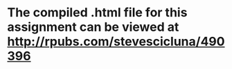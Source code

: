 # The compiled .html file for this assignment can be viewed at http://rpubs.com/stevescicluna/490396
